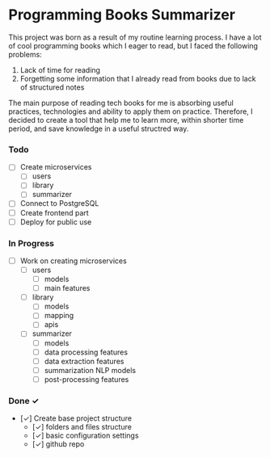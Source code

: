 # Programming Books Summarizer

This project was born as a result of my routine learning process. I have a lot of cool programming books which I eager to read, but I faced the following problems:

1. Lack of time for reading
2. Forgetting some information that I already read from books due to lack of structured notes

The main purpose of reading tech books for me is absorbing useful practices, technologies and ability to apply them on practice. Therefore, I decided to create a tool that help me to learn more, within shorter time period, and save knowledge in a useful structred way.

### Todo

- [ ] Create microservices
  - [ ] users
  - [ ] library
  - [ ] summarizer
- [ ] Connect to PostgreSQL
- [ ] Create frontend part
- [ ] Deploy for public use

### In Progress

- [ ] Work on creating microservices
  - [ ] users
    - [ ] models
    - [ ] main features
  - [ ] library
    - [ ] models
    - [ ] mapping
    - [ ] apis
  - [ ] summarizer
    - [ ] models
    - [ ] data processing features
    - [ ] data extraction features
    - [ ] summarization NLP models
    - [ ] post-processing features

### Done ✓

- [✓] Create base project structure
  - [✓] folders and files structure
  - [✓] basic configuration settings
  - [✓] github repo
